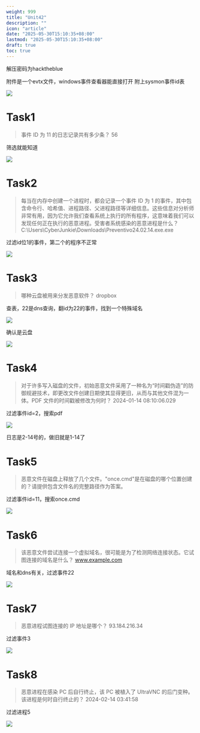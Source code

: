 ```yaml
---
weight: 999
title: "Unit42"
description: ""
icon: "article"
date: "2025-05-30T15:10:35+08:00"
lastmod: "2025-05-30T15:10:35+08:00"
draft: true
toc: true
---
```


解压密码为hacktheblue

附件是一个evtx文件，windows事件查看器能直接打开
附上sysmon事件id表

![](https://m1st0rybucket.oss-cn-beijing.aliyuncs.com/pic/Pasted%20image%2020250428154637.png)

# Task1
>事件 ID 为 11 的日志记录共有多少条？
>56

筛选就能知道

![](https://m1st0rybucket.oss-cn-beijing.aliyuncs.com/pic/Pasted%20image%2020250428153541.png)

# Task2
>每当在内存中创建一个进程时，都会记录一个事件 ID 为 1 的事件，其中包含命令行、哈希值、进程路径、父进程路径等详细信息。这些信息对分析师非常有用，因为它允许我们查看系统上执行的所有程序，这意味着我们可以发现任何正在执行的恶意进程。受害者系统感染的恶意进程是什么？
>C:\Users\CyberJunkie\Downloads\Preventivo24.02.14.exe.exe

过滤id位1的事件，第二个的程序不正常

![](https://m1st0rybucket.oss-cn-beijing.aliyuncs.com/pic/Pasted%20image%2020250428153748.png)

# Task3
>哪种云盘被用来分发恶意软件？
>dropbox

查表，22是dns查询，翻id为22的事件，找到一个特殊域名

![](https://m1st0rybucket.oss-cn-beijing.aliyuncs.com/pic/Pasted%20image%2020250428154712.png)

确认是云盘

![](https://m1st0rybucket.oss-cn-beijing.aliyuncs.com/pic/Pasted%20image%2020250428154739.png)

# Task4
>对于许多写入磁盘的文件，初始恶意文件采用了一种名为“时间戳伪造”的防御规避技术，即更改文件创建日期使其显得更旧，从而与其他文件混为一体。PDF 文件的时间戳被修改为何时？
>2024-01-14 08:10:06.029

过滤事件id=2，搜索pdf

![](https://m1st0rybucket.oss-cn-beijing.aliyuncs.com/pic/Pasted%20image%2020250428184303.png)

日志是2-14号的，做旧就是1-14了
# Task5
>恶意文件在磁盘上释放了几个文件。"once.cmd"是在磁盘的哪个位置创建的？请提供包含文件名的完整路径作为答案。

过滤事件id=11，搜索once.cmd

![](https://m1st0rybucket.oss-cn-beijing.aliyuncs.com/pic/Pasted%20image%2020250428184527.png)

# Task6
>该恶意文件尝试连接一个虚拟域名，很可能是为了检测网络连接状态。它试图连接的域名是什么？
>www.example.com

域名和dns有关，过滤事件22

![](https://m1st0rybucket.oss-cn-beijing.aliyuncs.com/pic/Pasted%20image%2020250428185000.png)

# Task7
>恶意进程试图连接的 IP 地址是哪个？
>93.184.216.34

过滤事件3

![](https://m1st0rybucket.oss-cn-beijing.aliyuncs.com/pic/Pasted%20image%2020250428185049.png)

# Task8
>恶意进程在感染 PC 后自行终止，该 PC 被植入了 UltraVNC 的后门变种。该进程是何时自行终止的？
>2024-02-14 03:41:58

过滤进程5

![](https://m1st0rybucket.oss-cn-beijing.aliyuncs.com/pic/Pasted%20image%2020250428185217.png)
